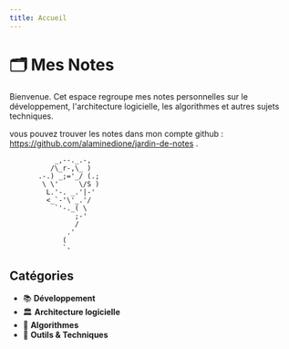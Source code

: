 ```yaml
---
title: Accueil
---
```

# 🗂️  Mes Notes
Bienvenue. Cet espace regroupe mes notes personnelles sur le développement, l'architecture logicielle, les algorithmes et autres sujets techniques.

vous pouvez trouver les notes dans mon compte github : https://github.com/alaminedione/jardin-de-notes .

```
           _,--._.-,
          /\_r-,\_ )
       .-.) _;='_/ (.;
        \ \'     \/S )
         L.'-. _.'|-'
         <_`-'\'_.'/
           `'-._( \
                ;-'
                /
              .'
             (
             `-
```

## Catégories
- 📚 **Développement**
- 🏛️ **Architecture logicielle**
- 🧮 **Algorithmes**
- 🔧 **Outils & Techniques**

